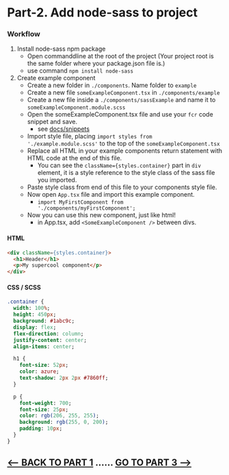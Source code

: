 <h1>Part-2. Add node-sass to project</h3>

<h3>Workflow</h3>

1. Install node-sass npm package
    * Open commanddline at the root of the project (Your project root is the same folder where your package.json file is.)
    * use command ```npm install node-sass```
2. Create example component
    * Create a new folder in ``./components``. Name folder to ``example``
    * Create a new file ``someExampleComponent.tsx`` in ``./components/example``
    * Create a new file inside a ``./components/sassExample`` and name it to ``someExampleComponent.module.scss``
    * Open the someExampleComponent.tsx file and use your ``fcr`` code snippet and save.
        * see [docs/snippets](https://github.com/JoniRinta-Kahila/portfolioproject/blob/main/docs/snippets.md)
    * Import style file, placing ```import styles from './example.module.scss'``` to the top of the ``someExampleComponent.tsx``
    * Replace all HTML in your example components return statement with HTML code at the end of this file.
        * You can see the ```className={styles.container}``` part in ``div`` element, it is a style reference to the style class of the sass file you imported.
    * Paste style class from end of this file to your components style file.
    * Now open ``App.tsx`` file and import this example component.
        * ```import MyFirstComponent from './components/myFirstComponent';```
    * Now you can use this new component, just like html!
        * in App.tsx, add ``<SomeExampleComponent />`` between divs.
    
<h4>HTML</h4>

```html
<div className={styles.container}>
  <h1>Header</h1>
  <p>My supercool component</p>
</div>
```

<h4>CSS / SCSS</h4>

```sass
.container {
  width: 100%;
  height: 450px;
  background: #1abc9c;
  display: flex;
  flex-direction: column;
  justify-content: center;
  align-items: center;

  h1 {
    font-size: 52px;
    color: azure;
    text-shadow: 2px 2px #7860ff;
  }

  p {
    font-weight: 700;
    font-size: 25px;
    color: rgb(206, 255, 255);
    background: rgb(255, 0, 200);
    padding: 10px;
  }
}
```

## [<-- BACK TO PART 1](https://github.com/JoniRinta-Kahila/portfolioproject/blob/main/docs/README.md) ...... [GO TO PART 3 -->](https://github.com/JoniRinta-Kahila/portfolioproject/blob/main/docs/usestate.md)
